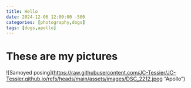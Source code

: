 ```yaml
---
title: Hello
date: 2024-12-06 12:00:00 -500
categories: [photography,dogs]
tags: [dogs,apollo]
---
```


# These are my pictures
![Samoyed posing](https://raw.githubusercontent.com/JC-Tessier/JC-Tessier.github.io/refs/heads/main/assets/images/DSC_2212.jpeg
 “Apollo”)